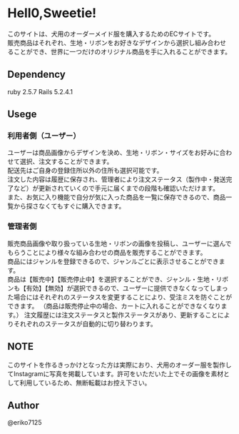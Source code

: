 # Hell0,Sweetie!  
このサイトは、犬用のオーダーメイド服を購入するためのECサイトです。  
販売商品はそれぞれ、生地・リボンをお好きなデザインから選択し組み合わせることができ、世界に一つだけのオリジナル商品を手に入れることができます。  

## Dependency  
ruby 2.5.7 Rails 5.2.4.1  
  
## Usege  
### 利用者側（ユーザー）
ユーザーは商品画像からデザインを決め、生地・リボン・サイズをお好みに合わせて選択、注文することができます。  
配送先はご自身の登録住所以外の住所も選択可能です。  
注文した内容は履歴に保存され、管理者により注文ステータス（製作中・発送完了など）が更新されていくので手元に届くまでの段階も確認いただけます。  
また、お気に入り機能で自分が気に入った商品を一覧に保存できるので、商品一覧から探さなくてもすぐに購入できます。  

### 管理者側
販売商品画像や取り扱っている生地・リボンの画像を投稿し、ユーザーに選んでもらうことにより様々な組み合わせの商品を販売することができます。  
商品にはジャンルを登録できるので、ジャンルごとに表示させることができます。  
商品は【販売中】【販売停止中】を選択することができ、ジャンル・生地・リボンも【有効】【無効】が選択できるので、ユーザーに提供できなくなってしまった場合にはそれぞれのステータスを変更することにより、受注ミスを防ぐことができます。  （商品は販売停止中の場合、カートに入れることができなくなります。）
注文履歴には注文ステータスと製作ステータスがあり、更新することによりそれぞれのステータスが自動的に切り替わります。  

## NOTE  
このサイトを作るきっかけとなった方は実際におり、犬用のオーダー服を製作してInstagramに写真を掲載しています。許可をいただいた上でその画像を素材として利用しているため、無断転載はお控え下さい。　　

## Author  
@eriko7125  
